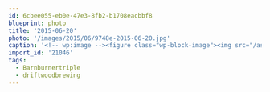 ```yaml
---
id: 6cbee055-eb0e-47e3-8fb2-b1708eacbbf8
blueprint: photo
title: '2015-06-20'
photo: '/images/2015/06/9748e-2015-06-20.jpg'
caption: '<!-- wp:image --><figure class="wp-block-image"><img src="/assets/images/2015/06/9748e-2015-06-20.jpg" /></figure><!-- /wp:image --><!-- wp:paragraph --><p>#Barnburnertriple complete! 21k of hardcore uphill and downhill. #driftwoodbrewing time!</p><!-- /wp:paragraph -->'
import_id: '21046'
tags:
  - Barnburnertriple
  - driftwoodbrewing
---
```

